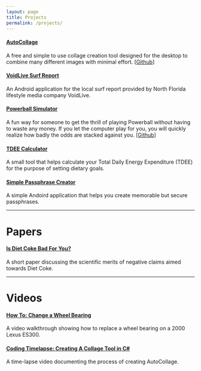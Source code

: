 ```yaml
---
layout: page
title: Projects
permalink: /projects/
---
```

#### [AutoCollage](http://relabit.com/autocollage)      
A free and simple to use collage creation tool designed for the desktop to combine many different images with minimal effort. [[Github](https://www.github.com/bnewell/autocollage)]

#### [VoidLive Surf Report](https://play.google.com/store/apps/details?id=projects.sjp&hl=en)     
An Android application for the local surf report provided by North Florida lifestyle media company VoidLive.    

#### [Powerball Simulator](http://relabit.com/powerball)   
A fun way for someone to get the thrill of playing Powerball without having to waste any money. If you let the computer play for you, you will quickly realize how badly the odds are stacked against you. [[Github](https://www.github.com/bnewell/powerball)]

#### [TDEE Calculator](http://relabit.com/tdee) 
A small tool that helps calculate your Total Daily Energy Expenditure (TDEE) for the purpose of setting dietary goals.  

#### [Simple Passphrase Creator](https://play.google.com/store/apps/details?id=com.relabit.spc&hl=en)     
A simple Andoird application that helps you create memorable but secure passphrases.  

--- 

# Papers

#### [Is Diet Coke Bad For You?](http://relabit.com/diet-coke.html)  
A short paper discussing the scientific merits of negative claims aimed towards Diet Coke.  


---

# Videos 

#### [How To: Change a Wheel Bearing](https://www.youtube.com/watch?v=LBmKBWbB8AM)  
A video walkthrough showing how to replace a wheel bearing on a 2000 Lexus ES300. 


#### [Coding Timelapse: Creating A Collage Tool in C#](https://www.youtube.com/watch?v=voeKAqxHX-0)   
A time-lapse video documenting the process of creating AutoCollage.  


